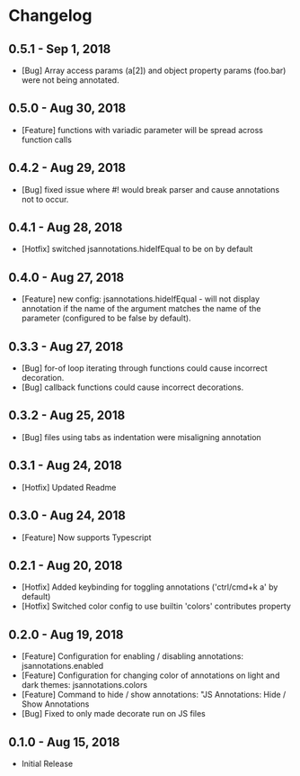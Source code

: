 # Changelog

## 0.5.1 - Sep 1, 2018
- [Bug] Array access params (a[2]) and object property params (foo.bar) were not being annotated.

## 0.5.0 - Aug 30, 2018
- [Feature] functions with variadic parameter will be spread across function calls

## 0.4.2 - Aug 29, 2018
- [Bug] fixed issue where #! would break parser and cause annotations not to occur.

## 0.4.1 - Aug 28, 2018
- [Hotfix] switched jsannotations.hideIfEqual to be on by default

## 0.4.0 - Aug 27, 2018
- [Feature] new config: jsannotations.hideIfEqual - will not display annotation if the name of the argument matches the name of the parameter (configured to be false by default).

## 0.3.3 - Aug 27, 2018
- [Bug] for-of loop iterating through functions could cause incorrect decoration.
- [Bug] callback functions could cause incorrect decorations.

## 0.3.2 - Aug 25, 2018
- [Bug] files using tabs as indentation were misaligning annotation

## 0.3.1 - Aug 24, 2018
- [Hotfix] Updated Readme

## 0.3.0 - Aug 24, 2018
- [Feature] Now supports Typescript

## 0.2.1 - Aug 20, 2018
- [Hotfix] Added keybinding for toggling annotations ('ctrl/cmd+k a' by default)
- [Hotfix] Switched color config to use builtin 'colors' contributes property

## 0.2.0 - Aug 19, 2018
- [Feature] Configuration for enabling / disabling annotations: jsannotations.enabled
- [Feature] Configuration for changing color of annotations on light and dark themes: jsannotations.colors
- [Feature] Command to hide / show annotations: "JS Annotations: Hide / Show Annotations
- [Bug] Fixed to only made decorate run on JS files

## 0.1.0 - Aug 15, 2018
- Initial Release